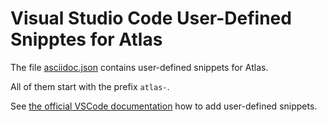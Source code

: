 # Visual Studio Code User-Defined Snipptes for Atlas

The file [asciidoc.json](asciidoc.json) contains user-defined snippets for Atlas.

All of them start with the prefix `atlas-`.

See [the official VSCode documentation](https://code.visualstudio.com/docs/editor/userdefinedsnippets#_create-your-own-snippets) how to add user-defined snippets.
